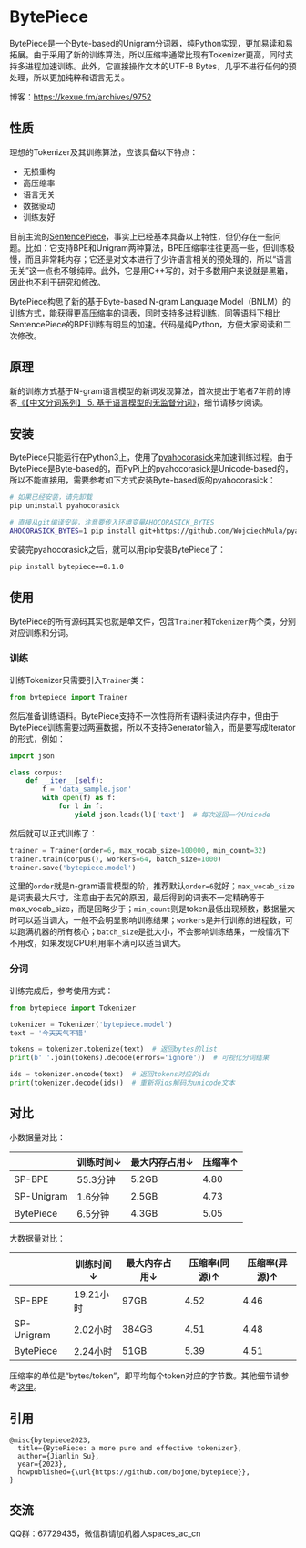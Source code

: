 # BytePiece
BytePiece是一个Byte-based的Unigram分词器，纯Python实现，更加易读和易拓展。由于采用了新的训练算法，所以压缩率通常比现有Tokenizer更高，同时支持多进程加速训练。此外，它直接操作文本的UTF-8 Bytes，几乎不进行任何的预处理，所以更加纯粹和语言无关。

博客：https://kexue.fm/archives/9752

## 性质

理想的Tokenizer及其训练算法，应该具备以下特点：
- 无损重构
- 高压缩率
- 语言无关
- 数据驱动
- 训练友好

目前主流的[SentencePiece](https://github.com/google/sentencepiece)，事实上已经基本具备以上特性，但仍存在一些问题。比如：它支持BPE和Unigram两种算法，BPE压缩率往往更高一些，但训练极慢，而且非常耗内存；它还是对文本进行了少许语言相关的预处理的，所以“语言无关”这一点也不够纯粹。此外，它是用C++写的，对于多数用户来说就是黑箱，因此也不利于研究和修改。

BytePiece构思了新的基于Byte-based N-gram Language Model（BNLM）的训练方式，能获得更高压缩率的词表，同时支持多进程训练，同等语料下相比SentencePiece的BPE训练有明显的加速。代码是纯Python，方便大家阅读和二次修改。

## 原理

新的训练方式基于N-gram语言模型的新词发现算法，首次提出于笔者7年前的博客[《【中文分词系列】 5. 基于语言模型的无监督分词》](https://kexue.fm/archives/3956)，细节请移步阅读。

## 安装

BytePiece只能运行在Python3上，使用了[pyahocorasick](https://github.com/WojciechMula/pyahocorasick)来加速训练过程。由于BytePiece是Byte-based的，而PyPi上的pyahocorasick是Unicode-based的，所以不能直接用，需要参考如下方式安装Byte-based版的pyahocorasick：
```bash
# 如果已经安装，请先卸载
pip uninstall pyahocorasick

# 直接从git编译安装，注意要传入环境变量AHOCORASICK_BYTES
AHOCORASICK_BYTES=1 pip install git+https://github.com/WojciechMula/pyahocorasick.git
```
安装完pyahocorasick之后，就可以用pip安装BytePiece了：
```bash
pip install bytepiece==0.1.0
```

## 使用

BytePiece的所有源码其实也就是单文件，包含`Trainer`和`Tokenizer`两个类，分别对应训练和分词。

### 训练

训练Tokenizer只需要引入`Trainer`类：
```python
from bytepiece import Trainer
```
然后准备训练语料。BytePiece支持不一次性将所有语料读进内存中，但由于BytePiece训练需要过两遍数据，所以不支持Generator输入，而是要写成Iterator的形式，例如：
```python
import json

class corpus:
    def __iter__(self):
        f = 'data_sample.json'
        with open(f) as f:
            for l in f:
                yield json.loads(l)['text']  # 每次返回一个Unicode
```
然后就可以正式训练了：
```python
trainer = Trainer(order=6, max_vocab_size=100000, min_count=32)
trainer.train(corpus(), workers=64, batch_size=1000)
trainer.save('bytepiece.model')
```
这里的`order`就是n-gram语言模型的阶，推荐默认`order=6`就好；`max_vocab_size`是词表最大尺寸，注意由于去冗的原因，最后得到的词表不一定精确等于max_vocab_size，而是回略少于；`min_count`则是token最低出现频数，数据量大时可以适当调大，一般不会明显影响训练结果；`workers`是并行训练的进程数，可以跑满机器的所有核心；`batch_size`是批大小，不会影响训练结果，一般情况下不用改，如果发现CPU利用率不满可以适当调大。

### 分词

训练完成后，参考使用方式：
```python
from bytepiece import Tokenizer

tokenizer = Tokenizer('bytepiece.model')
text = '今天天气不错'

tokens = tokenizer.tokenize(text)  # 返回bytes的list
print(b' '.join(tokens).decode(errors='ignore'))  # 可视化分词结果

ids = tokenizer.encode(text)  # 返回tokens对应的ids
print(tokenizer.decode(ids))  # 重新将ids解码为unicode文本
```

## 对比

小数据量对比：

|  | 训练时间↓ | 最大内存占用↓ | 压缩率↑ |
| ------ | ---- | ---- | ---- |
| SP-BPE | 55.3分钟 | 5.2GB | 4.80 |
| SP-Unigram | 1.6分钟 | 2.5GB | 4.73 |
| BytePiece | 6.5分钟 | 4.3GB | 5.05 |

大数据量对比：

|  | 训练时间↓ | 最大内存占用↓ | 压缩率(同源)↑ | 压缩率(异源)↑ |
| ------ | ---- | ---- | ---- | ---- |
| SP-BPE | 19.21小时 | 97GB | 4.52 | 4.46 |
| SP-Unigram | 2.02小时 | 384GB | 4.51 | 4.48 |
| BytePiece | 2.24小时 | 51GB | 5.39 | 4.51 |

压缩率的单位是“bytes/token”，即平均每个token对应的字节数。其他细节请参考[这里](https://kexue.fm/archives/9752#%E6%95%88%E6%9E%9C%E6%B5%8B%E8%AF%95)。

## 引用

```
@misc{bytepiece2023,
  title={BytePiece: a more pure and effective tokenizer},
  author={Jianlin Su},
  year={2023},
  howpublished={\url{https://github.com/bojone/bytepiece}},
}
```

## 交流
QQ群：67729435，微信群请加机器人spaces_ac_cn

